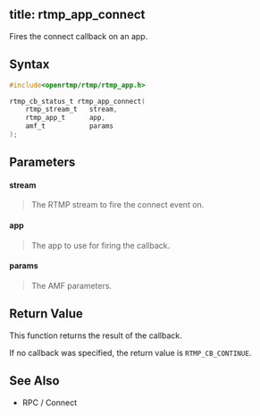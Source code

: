 title: rtmp_app_connect
--------------------------

Fires the connect callback on an app. 

## Syntax ##

```c
#include<openrtmp/rtmp/rtmp_app.h>

rtmp_cb_status_t rtmp_app_connect( 
	rtmp_stream_t   stream, 
	rtmp_app_t      app, 
	amf_t           params 
);
```

## Parameters ##
#### stream ####
> The RTMP stream to fire the connect event on.

#### app ####
> The app to use for firing the callback.

#### params ####
> The AMF parameters.

## Return Value ##
This function returns the result of the callback.

If no callback was specified, the return value is `RTMP_CB_CONTINUE`.

## See Also ##
* RPC / Connect
